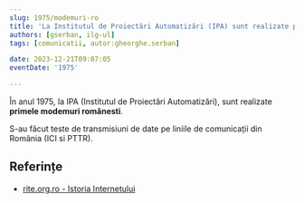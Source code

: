 ```yaml
---
slug: 1975/modemuri-ro
title: 'La Institutul de Proiectări Automatizări (IPA) sunt realizate primele modemuri românești'
authors: [gserban, ilg-ul]
tags: [comunicatii, autor:gheorghe.serban]

date: 2023-12-21T09:07:05
eventDate: '1975'

---
```


În anul 1975, la IPA (Institutul de Proiectări Automatizări),
sunt realizate **primele modemuri românesti**.

<!-- truncate -->

S-au făcut teste de transmisiuni de date pe liniile de comunicații din
România (ICI si PTTR).

## Referințe

- [rite.org.ro - Istoria Internetului](https://rite.org.ro/istoria-internetului/)
